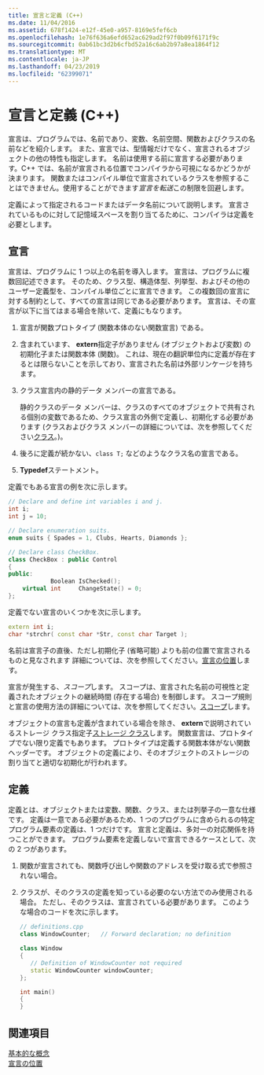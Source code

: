 ```yaml
---
title: 宣言と定義 (C++)
ms.date: 11/04/2016
ms.assetid: 678f1424-e12f-45e0-a957-8169e5fef6cb
ms.openlocfilehash: 1e76f636a6efd652ac629ad2f97f0b09f6171f9c
ms.sourcegitcommit: 0ab61bc3d2b6cfbd52a16c6ab2b97a8ea1864f12
ms.translationtype: MT
ms.contentlocale: ja-JP
ms.lasthandoff: 04/23/2019
ms.locfileid: "62399071"
---
```

# <a name="declarations-and-definitions-c"></a>宣言と定義 (C++)

宣言は、プログラムでは、名前であり、変数、名前空間、関数およびクラスの名前などを紹介します。 また、宣言では、型情報だけでなく、宣言されるオブジェクトの他の特性も指定します。 名前は使用する前に宣言する必要があります。C++ では、名前が宣言される位置でコンパイラから可視になるかどうかが決まります。 関数またはコンパイル単位で宣言されているクラスを参照することはできません。使用することができます*宣言を転送*この制限を回避します。

定義によって指定されるコードまたはデータ名前について説明します。 宣言されているものに対して記憶域スペースを割り当てるために、コンパイラは定義を必要とします。

## <a name="declarations"></a>宣言

宣言は、プログラムに 1 つ以上の名前を導入します。 宣言は、プログラムに複数回記述できます。 そのため、クラス型、構造体型、列挙型、およびその他のユーザー定義型を、コンパイル単位ごとに宣言できます。 この複数回の宣言に対する制約として、すべての宣言は同じである必要があります。 宣言は、その宣言が以下に当てはまる場合を除いて、定義にもなります。

1. 宣言が関数プロトタイプ (関数本体のない関数宣言) である。

1. 含まれています、 **extern**指定子がありません (オブジェクトおよび変数) の初期化子または関数本体 (関数)。 これは、現在の翻訳単位内に定義が存在するとは限らないことを示しており、宣言された名前は外部リンケージを持ちます。

1. クラス宣言内の静的データ メンバーの宣言である。

   静的クラスのデータ メンバーは、クラスのすべてのオブジェクトで共有される個別の変数であるため、クラス宣言の外側で定義し、初期化する必要があります (クラスおよびクラス メンバーの詳細については、次を参照してください[クラス](../cpp/classes-and-structs-cpp.md)。)。

1. 後ろに定義が続かない、`class T;` などのようなクラス名の宣言である。

1. **Typedef**ステートメント。

定義でもある宣言の例を次に示します。

```cpp
// Declare and define int variables i and j.
int i;
int j = 10;

// Declare enumeration suits.
enum suits { Spades = 1, Clubs, Hearts, Diamonds };

// Declare class CheckBox.
class CheckBox : public Control
{
public:
            Boolean IsChecked();
    virtual int     ChangeState() = 0;
};
```

定義でない宣言のいくつかを次に示します。

```cpp
extern int i;
char *strchr( const char *Str, const char Target );
```

名前は宣言子の直後、ただし初期化子 (省略可能) よりも前の位置で宣言されるものと見なされます 詳細については、次を参照してください。[宣言の位置](../cpp/point-of-declaration-in-cpp.md)します。

宣言が発生する、*スコープ*します。 スコープは、宣言された名前の可視性と定義されたオブジェクトの継続時間 (存在する場合) を制御します。 スコープ規則と宣言の使用方法の詳細については、次を参照してください。[スコープ](../cpp/scope-visual-cpp.md)します。

オブジェクトの宣言も定義が含まれている場合を除き、 **extern**で説明されているストレージ クラス指定子[ストレージ クラス](storage-classes-cpp.md)します。 関数宣言は、プロトタイプでない限り定義でもあります。 プロトタイプは定義する関数本体がない関数ヘッダーです。 オブジェクトの定義により、そのオブジェクトのストレージの割り当てと適切な初期化が行われます。

## <a name="definitions"></a>定義

定義とは、オブジェクトまたは変数、関数、クラス、または列挙子の一意な仕様です。 定義は一意である必要があるため、1 つのプログラムに含められるの特定プログラム要素の定義は、1 つだけです。 宣言と定義は、多対一の対応関係を持つことができます。 プログラム要素を定義しないで宣言できるケースとして、次の 2 つがあります。

1. 関数が宣言されても、関数呼び出しや関数のアドレスを受け取る式で参照されない場合。

1. クラスが、そのクラスの定義を知っている必要のない方法でのみ使用される場合。 ただし、そのクラスは、宣言されている必要があります。 このような場合のコードを次に示します。

    ```cpp
    // definitions.cpp
    class WindowCounter;   // Forward declaration; no definition

    class Window
    {
       // Definition of WindowCounter not required
       static WindowCounter windowCounter;
    };

    int main()
    {
    }
    ```

## <a name="see-also"></a>関連項目

[基本的な概念](../cpp/basic-concepts-cpp.md)<br/>
[宣言の位置](../cpp/point-of-declaration-in-cpp.md)